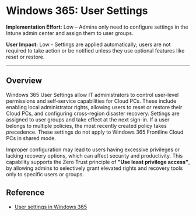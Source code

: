 # Windows 365: User Settings

**Implementation Effort:** Low – Admins only need to configure settings in the Intune admin center and assign them to user groups.

**User Impact:** Low - Settings are applied automatically; users are not required to take action or be notified unless they use optional features like reset or restore.

---

## Overview

Windows 365 User Settings allow IT administrators to control user-level
permissions and self-service capabilities for Cloud PCs. These include
enabling local administrator rights, allowing users to reset or restore
their Cloud PCs, and configuring cross-region disaster recovery.
Settings are assigned to user groups and take effect at the next
sign-in. If a user belongs to multiple policies, the most recently
created policy takes precedence. These settings do not apply to Windows
365 Frontline Cloud PCs in shared mode.

Improper configuration may lead to users having excessive privileges or
lacking recovery options, which can affect security and productivity.
This capability supports the Zero Trust principle of **"Use least
privilege access"**, by allowing admins to selectively grant elevated
rights and recovery tools only to specific users or groups.

## Reference

* [User settings in Windows
  365](https://learn.microsoft.com/en-us/windows-365/enterprise/assign-users-as-local-admin)
